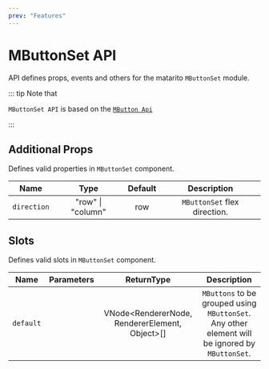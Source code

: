 ```yaml
---
prev: "Features"
---
```


# MButtonSet API

API defines props, events and others for the matarito `MButtonSet` module.

::: tip Note that

`MButtonSet API` is based on the [`MButton Api`](../MButton/api)

:::

## Additional Props

Defines valid properties in `MButtonSet` component.

|    Name     |                        Type                        |               Default                |         Description          |
| :---------: | :------------------------------------------------: | :----------------------------------: | :--------------------------: |
| `direction` | <span class="text--green">"row" \| "column"</span> | <span class="VPBadge tip">row</span> | `MButtonSet` flex direction. |

## Slots

Defines valid slots in `MButtonSet` component.

|   Name    | Parameters |                                    ReturnType                                    |                                          Description                                           |
| :-------: | :--------: | :------------------------------------------------------------------------------: | :--------------------------------------------------------------------------------------------: |
| `default` |            | <span class="VPBadge info">VNode<RendererNode, RendererElement, Object>[]</span> | `MButtons` to be grouped using `MButtonSet`. Any other element will be ignored by `MButtonSet`. |
